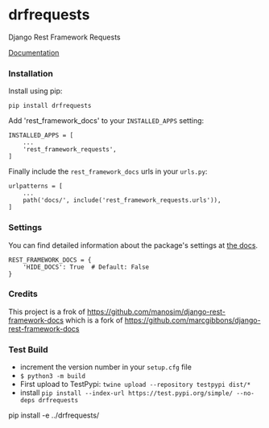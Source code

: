 # drfrequests

Django Rest Framework Requests

[Documentation](http://drfdocs.com)

### Installation

Install using pip:

    pip install drfrequests

Add 'rest_framework_docs' to your `INSTALLED_APPS` setting:

    INSTALLED_APPS = [
        ...
        'rest_framework_requests',
    ]

Finally include the `rest_framework_docs` urls in your `urls.py`:

    urlpatterns = [
        ...
        path('docs/', include('rest_framework_requests.urls')),
    ]


### Settings
You can find detailed information about the package's settings at [the docs](http://drfdocs.com/settings/).

    REST_FRAMEWORK_DOCS = {
        'HIDE_DOCS': True  # Default: False
    }


### Credits

This project is a frok of <https://github.com/manosim/django-rest-framework-docs> which is a fork of <https://github.com/marcgibbons/django-rest-framework-docs>


### Test Build

* increment the version number in your `setup.cfg` file
* `$ python3 -m build`
* First upload to TestPypi: `twine upload --repository testpypi dist/*`
* install `pip install --index-url https://test.pypi.org/simple/ --no-deps drfrequests`

pip install -e ../drfrequests/